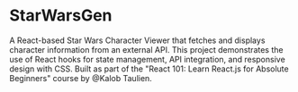 # StarWarsGen
A React-based Star Wars Character Viewer that fetches and displays character information from an external API. This project demonstrates the use of React hooks for state management, API integration, and responsive design with CSS. Built as part of the "React 101: Learn React.js for Absolute Beginners" course by @Kalob Taulien.
